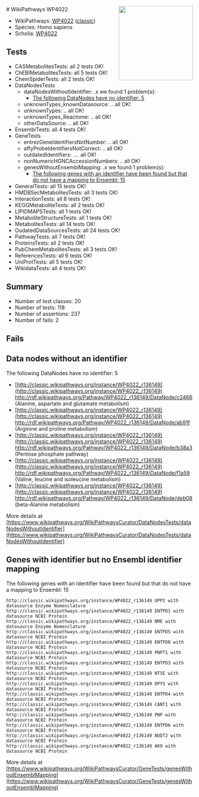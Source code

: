 <img style="float: right; width: 200px" src="https://upload.wikimedia.org/wikipedia/commons/thumb/8/83/Wplogo_with_text_500.png/640px-Wplogo_with_text_500.png" />
# WikiPathways WP4022

* WikiPathways: [WP4022](https://wikipathways.org/pathways/WP4022) ([classic](https://classic.wikipathways.org/instance/WP4022))
* Species: Homo sapiens
* Scholia: [WP4022](https://scholia.toolforge.org/wikipathways/WP4022)
## Tests
* CASMetabolitesTests: all 2 tests OK!
* ChEBIMetabolitesTests: all 5 tests OK!
* ChemSpiderTests: all 2 tests OK!
* DataNodesTests
    * dataNodesWithoutIdentifier: .x we found 1 problem(s):
        * [The following DataNodes have no identifier: 5](#d2d32fa4)
    * unknownTypes_knownDatasource: .. all OK!
    * unknownTypes: .. all OK!
    * unknownTypes_Reactome: .. all OK!
    * otherDataSource: .. all OK!
* EnsemblTests: all 4 tests OK!
* GeneTests
    * entrezGeneIdentifiersNotNumber: .. all OK!
    * affyProbeIdentifiersNotCorrect: .. all OK!
    * outdatedIdentifiers: .... all OK!
    * nonNumericHGNCAccessionNumbers: .. all OK!
    * genesWithoutEnsemblMapping: .x we found 1 problem(s):
        * [The following genes with an identifier have been found but that do not have a mapping to Ensembl: 15](#c4e54312)
* GeneralTests: all 15 tests OK!
* HMDBSecMetabolitesTests: all 3 tests OK!
* InteractionTests: all 8 tests OK!
* KEGGMetaboliteTests: all 2 tests OK!
* LIPIDMAPSTests: all 1 tests OK!
* MetaboliteStructureTests: all 1 tests OK!
* MetabolitesTests: all 14 tests OK!
* OudatedDataSourcesTests: all 24 tests OK!
* PathwayTests: all 7 tests OK!
* ProteinsTests: all 2 tests OK!
* PubChemMetabolitesTests: all 3 tests OK!
* ReferencesTests: all 6 tests OK!
* UniProtTests: all 5 tests OK!
* WikidataTests: all 4 tests OK!


## Summary

* Number of test classes: 20
* Number of tests: 118
* Number of assertions: 237
* Number of fails: 2

## Fails

<a name="d2d32fa4" />

## Data nodes without an identifier

The following DataNodes have no identifier: 5

* [http://classic.wikipathways.org/instance/WP4022_r136149](http://classic.wikipathways.org/instance/WP4022_r136149) http://rdf.wikipathways.org/Pathway/WP4022_r136149/DataNode/c2466 (Alanine, aspartate 
and glutamate metabolism)
* [http://classic.wikipathways.org/instance/WP4022_r136149](http://classic.wikipathways.org/instance/WP4022_r136149) http://rdf.wikipathways.org/Pathway/WP4022_r136149/DataNode/ab91f (Arginine and proline
 metabolism)
* [http://classic.wikipathways.org/instance/WP4022_r136149](http://classic.wikipathways.org/instance/WP4022_r136149) http://rdf.wikipathways.org/Pathway/WP4022_r136149/DataNode/b38a3 (Pentose phosphate pathway)
* [http://classic.wikipathways.org/instance/WP4022_r136149](http://classic.wikipathways.org/instance/WP4022_r136149) http://rdf.wikipathways.org/Pathway/WP4022_r136149/DataNode/f1a59 (Valine, leucine and isoleucine metabolism)
* [http://classic.wikipathways.org/instance/WP4022_r136149](http://classic.wikipathways.org/instance/WP4022_r136149) http://rdf.wikipathways.org/Pathway/WP4022_r136149/DataNode/deb08 (beta-Alanine metabolism)


More details at [https://www.wikipathways.org/WikiPathwaysCurator/DataNodesTests/dataNodesWithoutIdentifier](https://www.wikipathways.org/WikiPathwaysCurator/DataNodesTests/dataNodesWithoutIdentifier)

<a name="c4e54312" />

## Genes with identifier but no Ensembl identifier mapping

The following genes with an identifier have been found but that do not have a mapping to Ensembl: 15
```
http://classic.wikipathways.org/instance/WP4022_r136149 UPP2 with datasource Enzyme Nomenclature
http://classic.wikipathways.org/instance/WP4022_r136149 ENTPD1 with datasource NCBI Protein
http://classic.wikipathways.org/instance/WP4022_r136149 NME with datasource Enzyme Nomenclature
http://classic.wikipathways.org/instance/WP4022_r136149 ENTPD5 with datasource NCBI Protein
http://classic.wikipathways.org/instance/WP4022_r136149 ENTPD8 with datasource NCBI Protein
http://classic.wikipathways.org/instance/WP4022_r136149 PNPT1 with datasource NCBI Protein
http://classic.wikipathways.org/instance/WP4022_r136149 ENTPD3 with datasource NCBI Protein
http://classic.wikipathways.org/instance/WP4022_r136149 NT5E with datasource NCBI Protein
http://classic.wikipathways.org/instance/WP4022_r136149 DPYS with datasource NCBI Protein
http://classic.wikipathways.org/instance/WP4022_r136149 ENTPD4 with datasource NCBI Protein
http://classic.wikipathways.org/instance/WP4022_r136149 CANT1 with datasource NCBI Protein
http://classic.wikipathways.org/instance/WP4022_r136149 PNP with datasource NCBI Protein
http://classic.wikipathways.org/instance/WP4022_r136149 ENTPD6 with datasource NCBI Protein
http://classic.wikipathways.org/instance/WP4022_r136149 NUDT2 with datasource NCBI Protein
http://classic.wikipathways.org/instance/WP4022_r136149 AK9 with datasource NCBI Protein
```

More details at [https://www.wikipathways.org/WikiPathwaysCurator/GeneTests/genesWithoutEnsemblMapping](https://www.wikipathways.org/WikiPathwaysCurator/GeneTests/genesWithoutEnsemblMapping)

